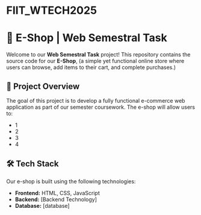 # FIIT_WTECH2025

# 🛒 E-Shop | Web Semestral Task  

Welcome to our **Web Semestral Task** project! This repository contains the source code for our **E-Shop**, (a simple yet functional online store where users can browse, add items to their cart, and complete purchases.)

## 📌 Project Overview  

The goal of this project is to develop a fully functional e-commerce web application as part of our semester coursework. The e-shop will allow users to:  
- 1
- 2
- 3
- 4

## 🛠️ Tech Stack  

Our e-shop is built using the following technologies:  
- **Frontend:** HTML, CSS, JavaScript  
- **Backend:** [Backend Technology]  
- **Database:** [database]  

